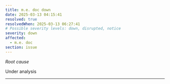 ```yaml
---
title: m.e. doc down
date: 2025-03-13 04:15:41
resolved: true
resolvedWhen: 2025-03-13 06:27:41
# Possible severity levels: down, disrupted, notice
severity: down
affected:
  - m.e. doc
section: issue
---
```


*Root cause*

Under analysis

---


